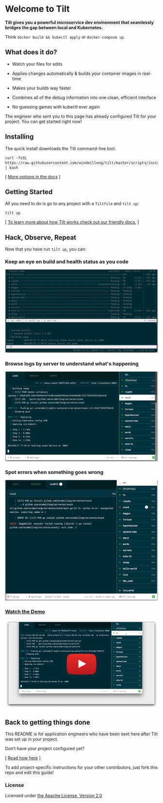 # Welcome to Tilt

**Tilt gives you a powerful microservice dev environment that seamlessly bridges the gap between local and Kubernetes.**

Think `docker build && kubectl apply` or `docker-compose up`.

## What does it do?

- Watch your files for edits

- Applies changes automatically & builds your container images in real-time

- Makes your builds way faster

- Combines all of the debug information into one clean, efficient interface

- No guessing games with kubectl ever again

The engineer who sent you to this page has already configured Tilt for your project. You can get started right now!

## Installing

The quick install downloads the Tilt command-line tool.

<pre style="user-select:all"><code>curl -fsSL https://raw.githubusercontent.com/windmilleng/tilt/master/scripts/install.sh | bash</code></pre>

[ [More options in the docs](https://docs.tilt.dev/install) ]

## Getting Started

All you need to do is go to any project with a `Tiltfile` and `tilt up`:

<pre style="user-select:all"><code>tilt up</code></pre>

[ [To learn more about how Tilt works check out our friendly docs.](https://docs.tilt.dev) ]

## Hack, Observe, Repeat

Now that you have run `tilt up`, you can:

### Keep an eye on build and health status as you code

![Build Status](img/tilt-feature-1.png)

### Browse logs by server to understand what's happening

![Browse Logs](img/tilt-feature-2.png)

### Spot errors when something goes wrong

![Spot Errors](img/tilt-feature-3.png)

### [Watch the Demo](https://www.youtube.com/watch?v=oSljj0zHd7U)

[![Watch the Demo](img/videothumb.png)](https://www.youtube.com/watch?v=oSljj0zHd7U)

## Back to getting things done

This README is for application engineers who have been sent here after Tilt was
set up in your project.

Don’t have your project configured yet? 

[ [Read how here](https://docs.tilt.dev/tutorial.html) ]

To add project-specific instructions for your other contributors,
just fork this repo and edit this guide!

### License

Licensed under [the Apache License, Version 2.0](LICENSE)

